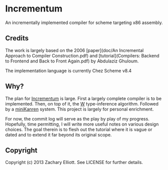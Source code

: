 

# Incrementum

An incrementally implemented compiler for scheme targeting x86 assembly.

## Credits

The work is largely based on the 2006
[paper](doc/An Incremental Approach to Compiler Construction.pdf) and
[tutorial](Compilers: Backend to Frontend and Back to Front Again.pdf)
by Abdulaziz Ghuloum.

The implementation language is currently Chez Scheme v8.4

## Why?

The plan for [Incrementum](https://github.com/zellio/incrementum) is
large. First a largely complete compiler is to be implemented. Then, on top of
it, the [W](http://en.wikipedia.org/wiki/Hindley%E2%80%93Milner) type-inference
algorithm. Followed by a [miniKanren](http://kanren.sourceforge.net/)
system. This project is largely for personal enrichment.

For now, the commit log will serve as the play by play of my
progress. Hopefully, time permitting, I will write more useful notes on various
design choices. The goal therein is to flesh out the tutorial where it is vague
or dated and to extend it far beyond its original scope.

## Copyright

Copyright (c) 2013 Zachary Elliott. See LICENSE for further details.
